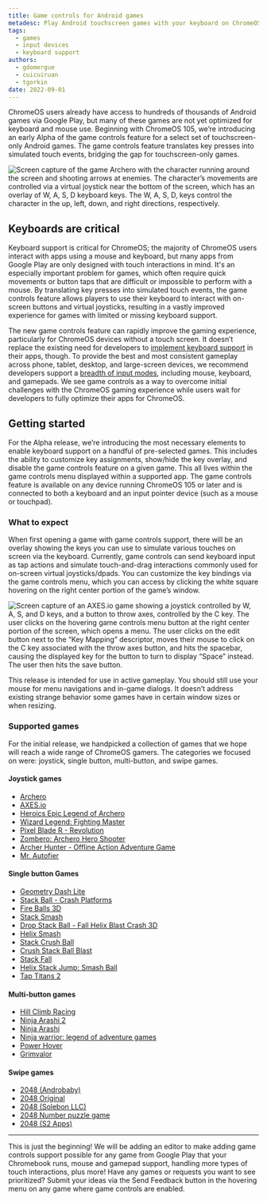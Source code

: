 ```yaml
---
title: Game controls for Android games
metadesc: Play Android touchscreen games with your keyboard on ChromeOS with the new game controls feature.
tags:
  - games
  - input devices
  - keyboard support
authors:
  - gdomergue
  - cuicuiruan
  - tgorkin
date: 2022-09-01
---
```


ChromeOS users already have access to hundreds of thousands of Android games via Google Play, but many of these games are not yet optimized for keyboard and mouse use. Beginning with ChromeOS 105, we’re introducing an early Alpha of the game controls feature for a select set of touchscreen-only Android games. The game controls feature translates key presses into simulated touch events, bridging the gap for touchscreen-only games.

![Screen capture of the game Archero with the character running around the screen and shooting arrows at enemies. The character’s movements are controlled via a virtual joystick near the bottom of the screen, which has an overlay of W, A, S, D keyboard keys. The W, A, S, D, keys control the character in the up, left, down, and right directions, respectively.](ix://posts/game-controls-for-android-games/archero2.gif)

## Keyboards are critical

Keyboard support is critical for ChromeOS; the majority of ChromeOS users interact with apps using a mouse and keyboard, but many apps from Google Play are only designed with touch interactions in mind. It's an especially important problem for games, which often require quick movements or button taps that are difficult or impossible to perform with a mouse. By translating key presses into simulated touch events, the game controls feature allows players to use their keyboard to interact with on-screen buttons and virtual joysticks, resulting in a vastly improved experience for games with limited or missing keyboard support.

The new game controls feature can rapidly improve the gaming experience, particularly for ChromeOS devices without a touch screen. It doesn’t replace the existing need for developers to [implement keyboard support](/{{locale.code}}/games/optimizing-games-inputs) in their apps, though. To provide the best and most consistent gameplay across phone, tablet, desktop, and large-screen devices, we recommend developers support a [breadth of input modes](/{{locale.code}}/android/input-compatibility), including mouse, keyboard, and gamepads. We see game controls as a way to overcome initial challenges with the ChromeOS gaming experience while users wait for developers to fully optimize their apps for ChromeOS.

## Getting started

For the Alpha release, we’re introducing the most necessary elements to enable keyboard support on a handful of pre-selected games. This includes the ability to customize key assignments, show/hide the key overlay, and disable the game controls feature on a given game. This all lives within the game controls menu displayed within a supported app. The game controls feature is available on any device running ChromeOS 105 or later and is connected to both a keyboard and an input pointer device (such as a mouse or touchpad).

### What to expect

When first opening a game with game controls support, there will be an overlay showing the keys you can use to simulate various touches on screen via the keyboard. Currently, game controls can send keyboard input as tap actions and simulate touch-and-drag interactions commonly used for on-screen virtual joysticks/dpads. You can customize the key bindings via the game controls menu, which you can access by clicking the white square hovering on the right center portion of the game’s window.

![Screen capture of an AXES.io game showing a joystick controlled by W, A, S, and D keys, and a button to throw axes, controlled by the C key. The user clicks on the hovering game controls menu button at the right center portion of the screen, which opens a menu. The user clicks on the edit button next to the “Key Mapping” descriptor, moves their mouse to click on the C key associated with the throw axes button, and hits the spacebar, causing the displayed key for the button to turn to display “Space” instead. The user then hits the save button.](ix://posts/game-controls-for-android-games/axe.gif)

This release is intended for use in active gameplay. You should still use your mouse for menu navigations and in-game dialogs. It doesn’t address existing strange behavior some games have in certain window sizes or when resizing.

### Supported games

For the initial release, we handpicked a collection of games that we hope will reach a wide range of ChromeOS gamers. The categories we focused on were: joystick, single button, multi-button, and swipe games.

#### Joystick games

- [Archero](https://play.google.com/store/apps/details?id=com.habby.archero&hl=en_US&gl=US)
- [AXES.io](https://play.google.com/store/apps/details?id=com.yuriychechulin.throwio)
- [Heroics Epic Legend of Archero](https://play.google.com/store/apps/details?id=com.datavisionstudio.roguelike)
- [Wizard Legend: Fighting Master](https://play.google.com/store/apps/details?id=com.loongcheer.neverlate.wizardlegend.fightmaster)
- [Pixel Blade R - Revolution](https://play.google.com/store/apps/details?id=com.pixelstar.pbr&hl=en_US&gl=US)
- [Zombero: Archero Hero Shooter](https://play.google.com/store/apps/details?id=com.aldagames.zombero.bullet.hell)
- [Archer Hunter - Offline Action Adventure Game](https://play.google.com/store/apps/details?id=co.imba.archero)
- [Mr. Autofier](https://play.google.com/store/apps/details?id=games.lightheart.mrautofire)

#### Single button Games

- [Geometry Dash Lite](https://play.google.com/store/apps/details?id=com.robtopx.geometryjumplite)
- [Stack Ball - Crash Platforms](https://play.google.com/store/apps/details?id=com.azurgames.stackball)
- [Fire Balls 3D](https://play.google.com/store/apps/details?id=com.NikSanTech.FireDots3D)
- [Stack Smash](https://play.google.com/store/apps/details?id=com.stack.ball.destroy.wood)
- [Drop Stack Ball - Fall Helix Blast Crash 3D](https://play.google.com/store/apps/details?id=com.match3blaster.DropStackBallFall)
- [Helix Smash](https://play.google.com/store/apps/details?id=com.nama.stackball)
- [Stack Crush Ball](https://play.google.com/store/apps/details?id=com.stack.ball.crush)
- [Crush Stack Ball Blast](https://play.google.com/store/apps/details?id=com.elegant.stack.ball.blast.crush)
- [Stack Fall](https://play.google.com/store/apps/details?id=com.Stellar.StackFall)
- [Helix Stack Jump: Smash Ball](https://play.google.com/store/apps/details?id=com.hiroba.helix)
- [Tap Titans 2](https://play.google.com/store/apps/details?id=com.gamehivecorp.taptitans2)

#### Multi-button games

- [Hill Climb Racing](https://play.google.com/store/apps/details?id=com.fingersoft.hillclimb&hl=en_US&gl=US)
- [Ninja Arashi 2](https://play.google.com/store/apps/details?id=com.blackpanther.ninjaarashi2&hl=en_US&gl=US)
- [Ninja Arashi](https://play.google.com/store/apps/details?id=com.blackpanther.ninjaarashi)
- [Ninja warrior: legend of adventure games](https://play.google.com/store/apps/details?id=com.tohsoft.arashi.ninja.shadow)
- [Power Hover](https://play.google.com/store/apps/details?id=com.oddrok.powerhover)
- [Grimvalor](https://play.google.com/store/apps/details?id=com.direlight.grimvalor)

#### Swipe games

- [2048 (Androbaby)](https://play.google.com/store/apps/details?id=com.androbaby.game2048)
- [2048 Original](https://play.google.com/store/apps/details?id=com.androbaby.original2048)
- [2048 (Solebon LLC)](https://play.google.com/store/apps/details?id=com.gabrielecirulli.app2048)
- [2048 Number puzzle game](https://play.google.com/store/apps/details?id=com.estoty.game2048)
- [2048 (S2 Apps)](https://play.google.com/store/apps/details?id=com.s2apps.game2048)

---

This is just the beginning! We will be adding an editor to make adding game controls support possible for any game from Google Play that your Chromebook runs, mouse and gamepad support, handling more types of touch interactions, plus more! Have any games or requests you want to see prioritized? Submit your ideas via the Send Feedback button in the hovering menu on any game where game controls are enabled.
